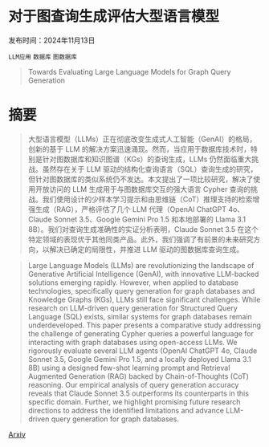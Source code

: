 # 对于图查询生成评估大型语言模型

发布时间：2024年11月13日

`LLM应用` `数据库` `图数据库`

> Towards Evaluating Large Language Models for Graph Query Generation

# 摘要

> 大型语言模型（LLMs）正在彻底改变生成式人工智能（GenAI）的格局，创新的基于 LLM 的解决方案迅速涌现。然而，当应用于数据库技术时，特别是针对图数据库和知识图谱（KGs）的查询生成，LLMs 仍然面临重大挑战。虽然存在关于 LLM 驱动的结构化查询语言（SQL）查询生成的研究，但针对图数据库的类似系统仍不发达。本文提出了一项比较研究，解决了使用开放访问的 LLM 生成用于与图数据库交互的强大语言 Cypher 查询的挑战。我们使用设计的少样本学习提示和由思维链（CoT）推理支持的检索增强生成（RAG），严格评估了几个 LLM 代理（OpenAI ChatGPT 4o、Claude Sonnet 3.5、Google Gemini Pro 1.5 和本地部署的 Llama 3.1 8B）。我们对查询生成准确性的实证分析表明，Claude Sonnet 3.5 在这个特定领域的表现优于其他同类产品。此外，我们强调了有前景的未来研究方向，以解决已确定的局限性，并推进 LLM 驱动的图数据库查询生成。

> Large Language Models (LLMs) are revolutionizing the landscape of Generative Artificial Intelligence (GenAI), with innovative LLM-backed solutions emerging rapidly. However, when applied to database technologies, specifically query generation for graph databases and Knowledge Graphs (KGs), LLMs still face significant challenges. While research on LLM-driven query generation for Structured Query Language (SQL) exists, similar systems for graph databases remain underdeveloped. This paper presents a comparative study addressing the challenge of generating Cypher queries a powerful language for interacting with graph databases using open-access LLMs. We rigorously evaluate several LLM agents (OpenAI ChatGPT 4o, Claude Sonnet 3.5, Google Gemini Pro 1.5, and a locally deployed Llama 3.1 8B) using a designed few-shot learning prompt and Retrieval Augmented Generation (RAG) backed by Chain-of-Thoughts (CoT) reasoning. Our empirical analysis of query generation accuracy reveals that Claude Sonnet 3.5 outperforms its counterparts in this specific domain. Further, we highlight promising future research directions to address the identified limitations and advance LLM-driven query generation for graph databases.

[Arxiv](https://arxiv.org/abs/2411.08449)